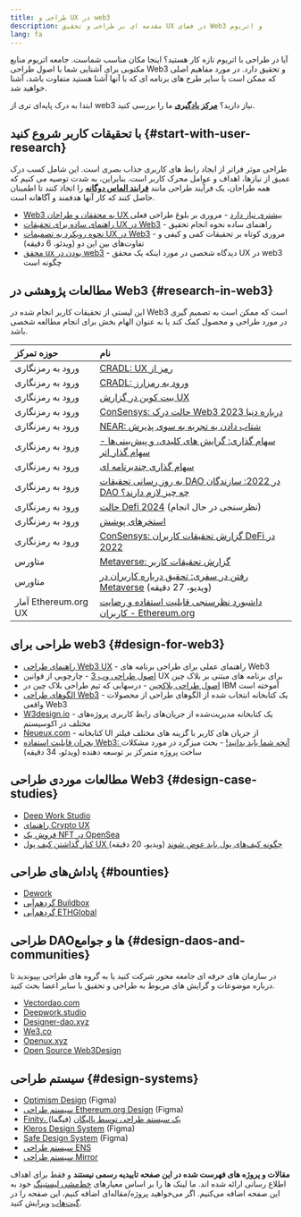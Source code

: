 ```yaml
---
title: طراحی و UX در web3
description: مقدمه ای بر طراحی و تحقیق UX در فضای Web3 و اتریوم
lang: fa
---
```


آیا در طراحی با اتریوم تازه کار هستید؟ اینجا مکان مناسب شماست. جامعه اتریوم منابع مکتوبی برای آشنایی شما با اصول طراحی Web3 و تحقیق دارد. در مورد مفاهیم اصلی که ممکن است با سایر طرح های برنامه ای که با آنها آشنا هستید متفاوت باشد، آشنا خواهید شد.

ابتدا به درک پایه‌ای تری از web3 نیاز دارید؟ [**مرکز یادگیری**](/learn/) ما را بررسی کنید.

## با تحقیقات کاربر شروع کنید {#start-with-user-research}

طراحی موثر فراتر از ایجاد رابط های کاربری جذاب بصری است. این شامل کسب درک عمیق از نیازها، اهداف و عوامل محرک کاربر است. بنابراین، به شدت توصیه می کنیم که همه طراحان، یک فرآیند طراحی مانند [**فرایند الماس دوگانه**](https://en.wikipedia.org/wiki/Double_Diamond_(design_process_model)) را اتخاذ کنند تا اطمینان حاصل کنند که کار آنها هدفمند و آگاهانه است.

- [Web3 به محققان و طراحان UX بیشتری نیاز دارد](https://blog.akasha.org/akasha-conversations-9-web3-needs-more-ux-researchers-and-designers) - مروری بر بلوغ طراحی فعلی
- [راهنمای ساده برای تحقیقات UX در Web3](https://uxplanet.org/a-complete-guide-to-ux-research-for-web-3-0-products-d6bead20ebb1) - راهنمای ساده نحوه انجام تحقیق
- [نحوه رویکرد به تصمیمات UX در Web3](https://archive.devcon.org/archive/watch/6/data-empathy-how-to-approach-ux-decisions-in-web3/) - مروری کوتاه بر تحقیقات کمی و کیفی و تفاوت‌های بین این دو (ویدئو، 6 دقیقه)
- [محقق ux بودن در web3](https://medium.com/@georgia.rakusen/what-its-like-being-a-user-researcher-in-web3-6a4bcc096849) - دیدگاه شخصی در مورد اینکه یک محقق UX در web3 چگونه است

## مطالعات پژوهشی در Web3 {#research-in-web3}

این لیستی از تحقیقات کاربر انجام شده در Web3 است که ممکن است به تصمیم گیری در مورد طراحی و محصول کمک کند یا به عنوان الهام بخش برای انجام مطالعه شخصی باشد.

| حوزه تمرکز                                             | نام                                                                                                                                                                              |
|:------------------------------------------------------ |:-------------------------------------------------------------------------------------------------------------------------------------------------------------------------------- |
| <Tag variant="solid" status="success">ورود به رمزنگاری</Tag>    | [CRADL: UX رمز از](https://docs.google.com/presentation/d/1s2OPSH5sMJzxRYaJSSRTe8W2iIoZx0PseIV-WeZWD1s/edit?usp=sharing)                                                         |
| <Tag variant="solid" status="success">ورود به رمزنگاری</Tag>    | [CRADL: ورود به رمزارز](https://docs.google.com/presentation/d/1R9nFuzA-R6SxaGCKhoMbE4Vxe0JxQSTiHXind3LVq_w/edit?usp=sharing)                                                    |
| <Tag variant="solid" status="success">ورود به رمزنگاری</Tag>    | [بیت کوین در گزارش UX](https://github.com/patestevao/BitcoinUX-report/blob/master/report.md)                                                                                     |
| <Tag variant="solid" status="success">ورود به رمزنگاری</Tag>    | [ConSensys: حالت درک Web3 درباره دنیا 2023](https://consensys.io/insight-report/web3-and-crypto-global-survey-2023)                                                              |
| <Tag variant="solid" status="success">ورود به رمزنگاری</Tag>    | [NEAR: شتاب دادن به تجربه به سوی پذیرش](https://drive.google.com/file/d/1VuaQP4QSaQxR5ddQKTMGI0b0rWdP7uGn/view)                                                                  |
| <Tag status="tag">ورود به رمزنگاری</Tag>    | [سهام گذاری: گرایش های کلیدی، و پیش‌بینی‌ها - سهام گذار اتر](https://lookerstudio.google.com/u/0/reporting/cafcee00-e1af-4148-bae8-442a88ac75fa/page/p_ja2srdhh2c?s=hmbTWDh9hJo) |
| <Tag status="tag">ورود به رمزنگاری</Tag>    | [سهام گذاری چندبرنامه ای](https://github.com/threshold-network/UX-User-Research/blob/main/Multi-App%20Staking%20(MAS)/iterative-user-study/MAS%20Iterative%20User%20Study.pdf)   |
| <Tag variant="solid" status="error">ورود به رمزنگاری</Tag>    | [به روز رسانی تحقیقات DAO در 2022: سازندگان DAO چه چیز لازم دارند؟](https://blog.aragon.org/2022-dao-research-update/)                                                           |
| <Tag status="error">ورود به رمزنگاری</Tag>    | [حالت Defi 2024](https://stateofdefi.org/) (نظرسنجی در حال انجام)                                                                                                                |
| <Tag status="error">ورود به رمزنگاری</Tag>    | [استخرهای پوشش](https://github.com/threshold-network/UX-User-Research/tree/main/Keep%20Coverage%20Pool)                                                                          |
| <Tag status="error">ورود به رمزنگاری</Tag>    | [ConSensys: گزارش تحقیقات کاربران DeFi در 2022](https://cdn2.hubspot.net/hubfs/4795067/ConsenSys%20Codefi-Defi%20User%20ResearchReport.pdf)                                      |
| <Tag variant="solid">متاورس</Tag>               | [Metaverse: گزارش تحقیقات کاربر](https://www.politico.com/f/?id=00000187-7685-d820-a7e7-7e85d1420000)                                                                            |
| <Tag variant="solid">متاورس</Tag>               | [رفتن در سفری: تحقیق درباره کاربران در Metaverse](https://archive.devcon.org/archive/watch/6/going-on-safari-researching-users-in-the-metaverse/?tab=YouTube) (ویدیو، 27 دقیقه)  |
| <Tag variant="solid" status="tag">آمار Ethereum.org UX</Tag> | [داشبورد نظرسنجی قابلیت استفاده و رضایت کاربران - Ethereum.org](https://lookerstudio.google.com/reporting/0a189a7c-a890-40db-a5c6-009db52c81c9)                                  |

## طراحی برای web3 {#design-for-web3}

- [راهنمای طراحی Web3 UX](https://web3ux.design/) - راهنمای عملی برای طراحی برنامه های Web3
- [اصول طراحی وب 3](https://medium.com/@lyricalpolymath/web3-design-principles-f21db2f240c1) - چارچوبی از قوانین UX برای برنامه های مبتنی بر بلاک چین
- [اصول طراحی بلاکچین](https://medium.com/design-ibm/blockchain-design-principles-599c5c067b6e) - درسهایی که تیم طراحی بلاک چین در IBM آموخته است
- [الگوهای طراحی Web3](https://www.web3designpatterns.io/) - یک کتابخانه انتخاب شده از الگوهای طراحی از محصولات واقعی Web3
- [W3design.io](https://w3design.io/) - یک کتابخانه مدیریت‌شده از جریان‌های رابط کاربری پروژه‌های مختلف در اکوسیستم
- [Neueux.com](https://neueux.com/apps) - کتابخانه UI از جریان های کاربر با گزینه های مختلف فیلتر
- [بحران قابلیت استفاده Web3: آنچه شما باید بدانید!](https://www.youtube.com/watch?v=oBSXT_6YDzg) - بحث میزگرد در مورد مشکلات ساخت پروژه متمرکز بر توسعه دهنده (ویدئو، 34 دقیقه)

## مطالعات موردی طراحی Web3 {#design-case-studies}

- [Deep Work Studio](https://deepwork.studio/case-studies/)
- [راهنمای Crypto UX](https://www.cryptouxhandbook.com/)
- [فروش یک NFT در OpenSea](https://builtformars.com/case-studies/opensea)
- [کنار گذاشتن کیف پول UX چگونه کیف‌های پول باید عوض شوند](https://www.youtube.com/watch?v=oTpuxYj8JWI&ab_channel=ETHDenver) (ویدیو، 20 دقیقه)

## پاداش‌های طراحی {#bounties}

- [Dework](https://app.dework.xyz/bounties)
- [گردهم‌آیی Buildbox](https://app.buidlbox.io/)
- [گردهم‌آیی ETHGlobal](https://ethglobal.com/)

## طراحی DAOها و جوامع {#design-daos-and-communities}

در سازمان های حرفه ای جامعه محور شرکت کنید یا به گروه های طراحی بپیوندید تا درباره موضوعات و گرایش های مربوط به طراحی و تحقیق با سایر اعضا بحث کنید.

- [Vectordao.com](https://vectordao.com/)
- [Deepwork.studio](https://www.deepwork.studio/)
- [Designer-dao.xyz](https://www.designer-dao.xyz/)
- [We3.co](https://we3.co/)
- [Openux.xyz](https://openux.xyz/)
- [Open Source Web3Design](https://www.web3designers.org/)

## سیستم طراحی {#design-systems}

- [Optimism Design](https://www.figma.com/@optimism) (Figma)
- [سیستم طراحی Ethereum.org Design](https://www.figma.com/@ethdotorg) (Figma)
- [Finity، یک سیستم طراحی توسط پالیگان](https://www.figma.com/community/file/1073921725197233598/finity-design-system) (فیگما)
- [Kleros Design System](https://www.figma.com/community/file/999852250110186964/kleros-design-system) (Figma)
- [Safe Design System](https://www.figma.com/community/file/1337417127407098506/safe-design-system) (Figma)
- [سیستم طراحی ENS](https://thorin.ens.domains/)
- [سیستم طراحی Mirror](https://degen-xyz.vercel.app/)

**مقالات و پروژه های فهرست شده در این صفحه تاییدیه رسمی نیستند** و فقط برای اهداف اطلاع رسانی ارائه شده اند. ما لینک ها را بر اساس معیارهای [خط‌مشی لیستینگ](/contributing/design/adding-design-resources) خود به این صفحه اضافه می‌کنیم. اگر می‌خواهید پروژه/مقاله‌ای اضافه کنیم، این صفحه را در [گیت‌هاب](https://github.com/ethereum/ethereum-org-website/blob/dev/public/content/developers/docs/design-and-ux/index.md) ویرایش کنید.
